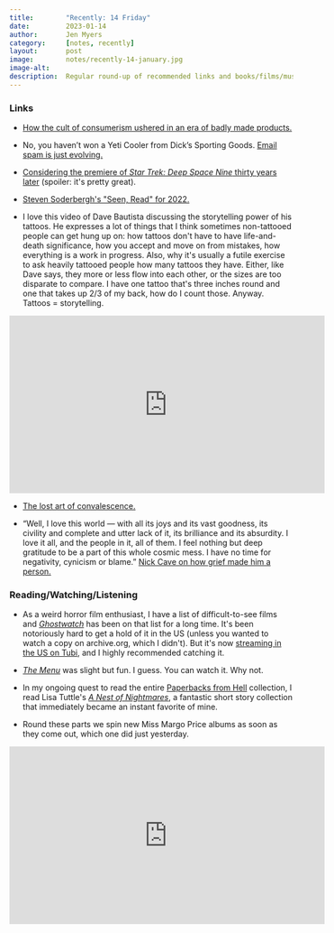 ```yaml
---
title:        "Recently: 14 Friday"
date:         2023-01-14
author:       Jen Myers
category:     [notes, recently]
layout:       post
image:        notes/recently-14-january.jpg
image-alt:    
description:  Regular round-up of recommended links and books/films/music
---
```


### Links

- [How the cult of consumerism ushered in an era of badly made products.](https://www.vox.com/the-goods/23529587/consumer-goods-quality-fast-fashion-technology)

- No, you haven’t won a Yeti Cooler from Dick’s Sporting Goods. [Email spam is just evolving.](https://www.wired.com/story/email-scam-dicks-sporting-goods-yeti-cooler/)

- [Considering the premiere of _Star Trek: Deep Space Nine_ thirty years later](https://gizmodo.com/star-trek-deep-space-nine-30th-anniversary-emissary-1849945866) (spoiler: it's pretty great).

- [Steven Soderbergh's "Seen, Read" for 2022.](https://extension765.com/blogs/soderblog/seen-read-2022)

- I love this video of Dave Bautista discussing the storytelling power of his tattoos. He expresses a lot of things that I think sometimes non-tattooed people can get hung up on:  how tattoos don't have to have life-and-death significance, how you accept and move on from mistakes, how everything is a work in progress. Also, why it's usually a futile exercise to ask heavily tattooed people how many tattoos they have. Either, like Dave says, they more or less flow into each other, or the sizes are too disparate to compare. I have one tattoo that's three inches round and one that takes up 2/3 of my back, how do I count those. Anyway. Tattoos = storytelling.

<div class="youtube-video-container">
  <iframe width="560" height="315" src="https://www.youtube.com/embed/94MlE9CxDCU" title="YouTube video player" frameborder="0" allow="accelerometer; autoplay; clipboard-write; encrypted-media; gyroscope; picture-in-picture; web-share" allowfullscreen></iframe>
</div>

- [The lost art of convalescence.](https://wellcomecollection.org/articles/XXurkhEAACgATLgi)

- “Well, I love this world — with all its joys and its vast goodness, its civility and complete and utter lack of it, its brilliance and its absurdity. I love it all, and the people in it, all of them. I feel nothing but deep gratitude to be a part of this whole cosmic mess. I have no time for negativity, cynicism or blame.” [Nick Cave on how grief made him a person.](https://unherd.com/2022/12/how-grief-made-me-a-person/)

### Reading/Watching/Listening

- As a weird horror film enthusiast, I have a list of difficult-to-see films and [_Ghostwatch_](https://letterboxd.com/film/ghostwatch/) has been on that list for a long time. It's been notoriously hard to get a hold of it in the US (unless you wanted to watch a copy on archive.org, which I didn't). But it's now [streaming in the US on Tubi](https://tubitv.com/movies/708319), and I highly recommended catching it.

- [_The Menu_](https://letterboxd.com/film/the-menu-2022/) was slight but fun. I guess. You can watch it. Why not.

- In my ongoing quest to read the entire [Paperbacks from Hell](https://www.valancourtbooks.com/paperbacksfromhell.html) collection, I read Lisa Tuttle's [_A Nest of Nightmares_](https://app.thestorygraph.com/books/cde3523e-09bb-43ae-9571-5ec8de85670f), a fantastic short story collection that immediately became an instant favorite of mine.

- Round these parts we spin new Miss Margo Price albums as soon as they come out, which one did just yesterday.

<div class="youtube-video-container">
  <iframe width="560" height="315" src="https://www.youtube.com/embed/QvzRPv23zU0" title="YouTube video player" frameborder="0" allow="accelerometer; autoplay; clipboard-write; encrypted-media; gyroscope; picture-in-picture; web-share" allowfullscreen></iframe>
</div>
